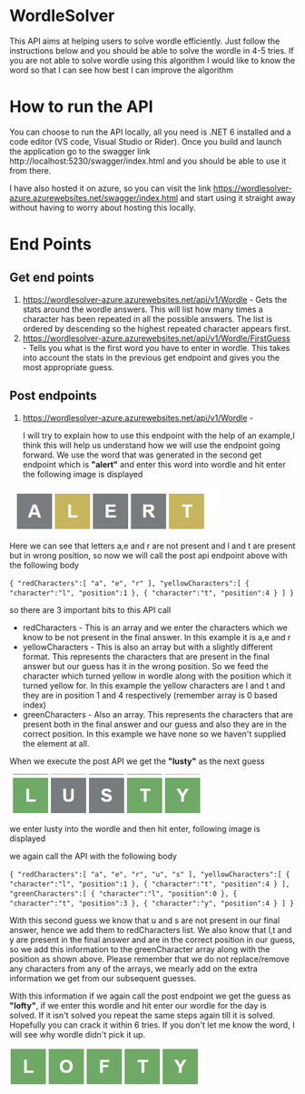# WordleSolver

This API aims at helping users to solve wordle efficiently. Just follow the instructions below and you should be able to solve the wordle in 4-5 tries.
If you are not able to solve wordle using this algorithm I would like to know the word so that I can see how best I can improve the algorithm

# How to run the API

You can choose to run the API locally, all you need is .NET 6 installed and a code editor (VS code, Visual Studio or Rider). Once you build and launch the application go to the swagger link http://localhost:5230/swagger/index.html and you should be able to use it from there.

I have also hosted it on azure, so you can visit the link
https://wordlesolver-azure.azurewebsites.net/swagger/index.html and start using it straight away without having to worry about hosting this locally.

# End Points

## Get end points

1. https://wordlesolver-azure.azurewebsites.net/api/v1/Wordle - Gets the stats around the wordle answers. This will list how many times a character has been repeated in all the possible answers. The list is ordered by descending so the highest repeated character appears first.
2. https://wordlesolver-azure.azurewebsites.net/api/v1/Wordle/FirstGuess - Tells you what is the first word you have to enter in wordle. This takes into account the stats in the previous get endpoint and gives you the most appropriate guess.

## Post endpoints

1. https://wordlesolver-azure.azurewebsites.net/api/v1/Wordle -

   I will try to explain how to use this endpoint with the help of an example,I think this will help us understand how we will use the endpoint going forward.
   We use the word that was generated in the second get endpoint which is
   **"alert"** and enter this word into wordle and hit enter the following image is displayed

![FirstGuess](https://github.com/swarooprooney/WordleSolver/blob/main/Images/FirstGuess.png?raw=true)

Here we can see that letters a,e and r are not present and l and t are present but in wrong position, so now we will call the post api endpoint above with the following body

`{ "redCharacters":[ "a", "e", "r" ], "yellowCharacters":[ { "character":"l", "position":1 }, { "character":"t", "position":4 } ] }`

so there are 3 important bits to this API call

- redCharacters - This is an array and we enter the characters which we know to be not present in the final answer. In this example it is a,e and r
- yellowCharacters - This is also an array but with a slightly different format. This represents the characters that are present in the final answer but our guess has it in the wrong position. So we feed the character which turned yellow in wordle along with the position which it turned yellow for. In this example the yellow characters are l and t and they are in position 1 and 4 respectively (remember array is 0 based index)
- greenCharacters - Also an array. This represents the characters that are present both in the final answer and our guess and also they are in the correct position. In this example we have none so we haven't supplied the element at all.

When we execute the post API we get the **"lusty"** as the next guess

![SecondGuess](https://github.com/swarooprooney/WordleSolver/blob/main/Images/SecondGuess.png?raw=true)

we enter lusty into the wordle and then hit enter, following image is displayed

we again call the API with the following body

`{ "redCharacters":[ "a", "e", "r", "u", "s" ], "yellowCharacters":[ { "character":"l", "position":1 }, { "character":"t", "position":4 } ], "greenCharacters":[ { "character":"l", "position":0 }, { "character":"t", "position":3 }, { "character":"y", "position":4 } ] }`

With this second guess we know that u and s are not present in our final answer, hence we add them to redCharacters list. We also know that l,t and y are present in the final answer and are in the correct position in our guess, so we add this information to the greenCharacter array along with the position as shown above. Please remember that we do not replace/remove any characters from any of the arrays, we mearly add on the extra information we get from our subsequent guesses.

With this information if we again call the post endpoint we get the guess as **"lofty"**, if we enter this wordle and hit enter our wordle for the day is solved. If it isn't solved you repeat the same steps again till it is solved. Hopefully you can crack it within 6 tries. If you don't let me know the word, I will see why wordle didn't pick it up.

![ThirdGuess](https://github.com/swarooprooney/WordleSolver/blob/main/Images/ThirdGuess.png?raw=true)
